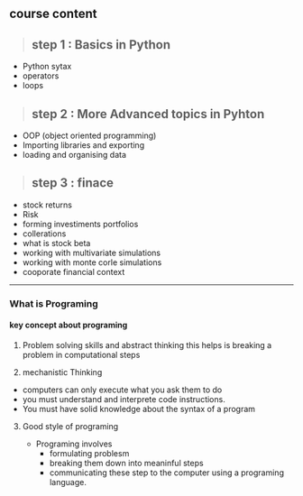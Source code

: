 ## course content

> ## step 1 : Basics in Python
- Python sytax
- operators
- loops
> ## step 2 : More Advanced topics in Pyhton
- OOP (object oriented programming)
- Importing libraries and exporting
- loading and organising data
> ## step 3 : finace
- stock returns
- Risk
- forming investiments portfolios
- collerations 
- what is stock beta
- working with multivariate simulations
- working with monte corle simulations
- cooporate financial context

<hr>

### What is Programing
#### key concept about programing

1. Problem solving skills and abstract thinking
   this helps is breaking a problem in computational steps

2. mechanistic Thinking
- computers can only execute what you ask them to do
- you must understand and interprete code instructions.
- You must have solid knowledge about the syntax of a program

3. Good style of programing

   - Programing involves
        - formulating problesm
        - breaking them down into meaninful steps
        - communicating these step to the computer using a programing language.

